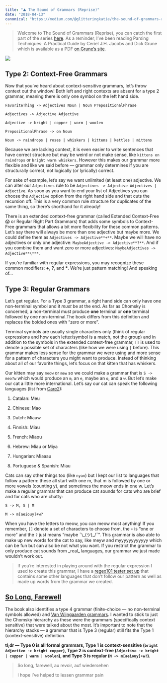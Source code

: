 ```yaml
---
title: "⛰ The Sound of Grammars (Reprise)"
date: "2018-04-13"
canonical: "https://medium.com/@glitteringkatie/the-sound-of-grammars-reprise-47b7b0bc3df0"
---
```


> Welcome to The Sound of Grammars (Reprise), you can catch the first part of the series [here](./the-sound-of-grammars). As a reminder, I’ve been reading Parsing Techniques: A Practical Guide by Ceriel J.H. Jacobs and Dick Grune which is available as a PDF [on Grune’s site](https://dickgrune.com/Books/PTAPG_1st_Edition/BookBody.pdf).

![](https://cdn-images-1.medium.com/max/2400/1*SJUChRwAHncPCSnsr8C35w.jpeg)

## Type 2: Context-Free Grammars

Now that you’ve heard about context-sensitive grammars, let’s throw context out the window! Both left and right contexts are absent for a type 2 grammar, meaning there is only one symbol on the left hand side.

```
FavoriteThing -> Adjectives Noun | Noun PrepositionalPhrase

Adjectives -> Adjective Adjective

Adjective -> bright | copper | warm | woolen

PrepositionalPhrase -> on Noun

Noun -> raindrops | roses | whiskers | kittens | kettles | mittens
```

Because we are lacking context, it is even easier to write sentences that have correct structure but may be weird or not make sense, like `kittens on raindrops` or `bright warm whiskers`. However this makes our grammar more flexible and like we said before — grammar only determines if you are structurally correct, not logically (or lyrically) correct.

For sake of example, let’s say we want unlimited (at least one) adjective. We can alter our `Adjectives` rule to be `Adjectives -> Adjective Adjectives | Adjective`. As soon as you want to end your list of Adjectives you can choose the `Adjective` option from the right hand side and that cuts the recursion off. This is a very common rule structure for duplicates of the same thing, so there’s shorthand for it already!

There is an extended context-free grammar (called Extended Context-Free 😱 or Regular Right Part Grammars) that adds some symbols to Context-Free grammars that allows a bit more flexibility for these common patterns. Let’s say there will always be more than one adjective but maybe more. We could define them as `Adjectives -> Adjective**+**`. Maybe we will have no adjectives or only one adjective: `MaybeAdjective -> Adjective**?**`. And if you combine them and want zero or more adjectives: `MaybeAdjectives -> Adjective**\***`.

If you’re familiar with regular expressions, you may recognize these common modifiers: **+**, **?**, and **\***. We’re just pattern matching! And speaking of…

## Type 3: Regular Grammars

Let’s get regular. For a Type 3 grammar, a right hand side can only have one non-terminal symbol and it _must_ be at the end. As far as Chomsky is concerned, a non-terminal must produce **one** terminal or **one** terminal followed by one non-terminal.The book differs from this definition and replaces the bolded ones with “zero or more”.

Terminal symbols are usually single characters only (think of regular expressions and how each letter/symbol is a match, not the group) and in addition to the symbols in the extended context-free grammar, `[]` is used to denote a possible set of characters (like how we were using `|` before). This grammar makes less sense for the grammar we were using and more sense for a pattern of characters you might want to produce. Instead of thinking about all of our favorite things, let’s focus on that kitten that has whiskers.

Our kitten may say `meow` or `mew` so we could make a grammar that is `S -> meo?w` which would produce an `m`, an `e`, maybe an `o`, and a `w`. But let’s make our cat a little more international. Let’s say our cat can speak the following languages (list from [Care2](https://www.care2.com/greenliving/what-does-a-cat-say-in-japanese-in-french-in-greek.html)):

1. Catalan: Meu

1. Chinese: Mao

1. Dutch: Miauw

1. Finnish: Miau

1. French: Miaou

1. Hebrew: Miau or Miya

1. Hungarian: Miaaau

1. Portuguese & Spanish: Miau

Cats can say other things too (like `nyan`) but I kept our list to languages that follow a pattern: these all start with one m, that m is followed by one or more vowels (counting y), and sometimes the meow ends in one w. Let’s make a regular grammar that can produce cat sounds for cats who are brief and for cats who are chatty:

```
S -> M, S | M

M -> m[aeiouy]+w?
```

When you have the letters to meow, you can meow most anything! If you remember, `[]` denote a set of characters to choose from, the `+` is “one or more” and the `?` just means “maybe ¯\\\_(ツ)\_/¯”. This grammar is also able to make up new words for the cat to say, like meyw and myyyyyyyyyyyy which can be fun but can also be not what you want. If you restrict the grammar to only produce cat sounds from \_real\_ languages, our grammar we just made wouldn’t work out.

> If you’re interested in playing around with the regular expression I used to create this grammar, I have a [regex101 tester set up](https://regex101.com/r/la7eSf/2) that contains some other languages that don’t follow our pattern as well as made up words from the grammar we created.

## [So Long, Farewell](https://www.youtube.com/watch?v=Qy9_lfjQopU)

The book also identifies a type 4 grammar (finite-choice — no non-terminal symbols allowed) and [Van Wijngaarden grammars](https://en.wikipedia.org/wiki/Van_Wijngaarden_grammar). I wanted to stick to just the Chomsky hierarchy as these were the grammars (specifically context sensitive) that were talked about the most. It’s important to note that the hierarchy stacks — a grammar that is Type 3 (regular) still fits the Type 1 (context-sensitive) definition.

**tl;dr — Type 0 is all formal grammars, Type 1 is context-sensitive (`bright Adjective -> bright copper`), Type 2 is context-free (`Adjective -> bright | copper | warm | woolen`), and Type 3 is regular (`M -> m[aeiouy]+w?`).**

> So long, farewell, au revoir, auf wiedersehen
>
> I hope I’ve helped to lessen grammar pain
